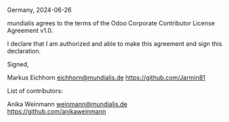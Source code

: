 Germany, 2024-06-26

mundialis agrees to the terms of the Odoo Corporate Contributor License
Agreement v1.0.

I declare that I am authorized and able to make this agreement and sign this
declaration.

Signed,

Markus Eichhorn eichhorn@mundialis.de https://github.com/Jarmin81

List of contributors:

Anika Weinmann weinmann@mundialis.de https://github.com/anikaweinmann